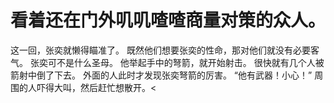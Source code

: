 # 看着还在门外叽叽喳喳商量对策的众人。
这一回，张奕就懒得瞄准了。
既然他们想要张奕的性命，那对他们就没有必要客气。
张奕可不是什么圣母。
他举起手中的弩箭，就开始射击。
很快就有几个人被箭射中倒了下去。
外面的人此时才发现张奕弩箭的厉害。
“他有武器！小心！”
周围的人吓得大叫，然后赶忙想散开。<

